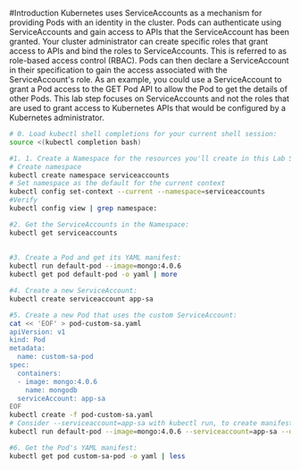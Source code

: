 #Introduction
Kubernetes uses ServiceAccounts as a mechanism for providing Pods with an identity in the cluster. Pods can authenticate using ServiceAccounts and gain access to APIs that the ServiceAccount has been granted. Your cluster administrator can create specific roles that grant access to APIs and bind the roles to ServiceAccounts. This is referred to as role-based access control (RBAC). Pods can then declare a ServiceAccount in their specification to gain the access associated with the ServiceAccount's role. As an example, you could use a ServiceAccount to grant a Pod access to the GET Pod API to allow the Pod to get the details of other Pods. This lab step focuses on ServiceAccounts and not the roles that are used to grant access to Kubernetes APIs that would be configured by a Kubernetes administrator.
````bash
# 0. Load kubectl shell completions for your current shell session:
source <(kubectl completion bash)

#1. 1. Create a Namespace for the resources you'll create in this Lab Step and change your default kubectl context to use the Namespace:
# Create namespace
kubectl create namespace serviceaccounts
# Set namespace as the default for the current context
kubectl config set-context --current --namespace=serviceaccounts
#Verify
kubectl config view | grep namespace:

#2. Get the ServiceAccounts in the Namespace:
kubectl get serviceaccounts
  
  
#3. Create a Pod and get its YAML manifest:  
kubectl run default-pod --image=mongo:4.0.6
kubectl get pod default-pod -o yaml | more

#4. Create a new ServiceAccount:
kubectl create serviceaccount app-sa

#5. Create a new Pod that uses the custom ServiceAccount:
cat << 'EOF' > pod-custom-sa.yaml
apiVersion: v1
kind: Pod
metadata:
  name: custom-sa-pod 
spec:
  containers:
  - image: mongo:4.0.6
    name: mongodb
  serviceAccount: app-sa
EOF
kubectl create -f pod-custom-sa.yaml
# Consider --serviceaccount=app-sa with kubectl run, to create manifest
kubectl run default-pod --image=mongo:4.0.6 --serviceaccount=app-sa --dry-run=client -o yaml

#6. Get the Pod's YAML manifest:
kubectl get pod custom-sa-pod -o yaml | less
````